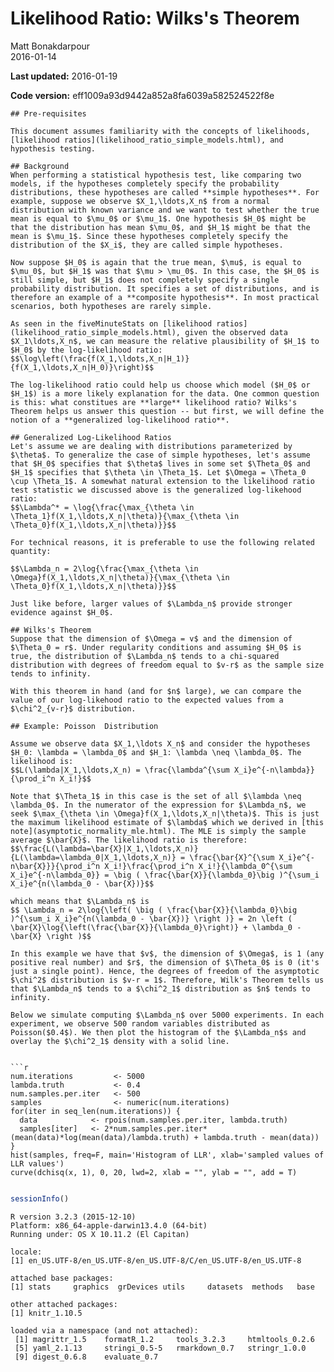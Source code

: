 # Likelihood Ratio: Wilks's Theorem
Matt Bonakdarpour  
2016-01-14  

**Last updated:** 2016-01-19

**Code version:** eff1009a93d9442a852a8fa6039a582524522f8e



```
## Pre-requisites

This document assumes familiarity with the concepts of likelihoods, [likelihood ratios](likelihood_ratio_simple_models.html), and hypothesis testing. 

## Background
When performing a statistical hypothesis test, like comparing two models, if the hypotheses completely specify the probability distributions, these hypotheses are called **simple hypotheses**. For example, suppose we observe $X_1,\ldots,X_n$ from a normal distribution with known variance and we want to test whether the true mean is equal to $\mu_0$ or $\mu_1$. One hypothesis $H_0$ might be that the distribution has mean $\mu_0$, and $H_1$ might be that the mean is $\mu_1$. Since these hypotheses completely specify the distribution of the $X_i$, they are called simple hypotheses. 

Now suppose $H_0$ is again that the true mean, $\mu$, is equal to $\mu_0$, but $H_1$ was that $\mu > \mu_0$. In this case, the $H_0$ is still simple, but $H_1$ does not completely specify a single probability distribution. It specifies a set of distributions, and is therefore an example of a **composite hypothesis**. In most practical scenarios, both hypotheses are rarely simple. 

As seen in the fiveMinuteStats on [likelihood ratios](likelihood_ratio_simple_models.html), given the observed data $X_1\ldots,X_n$, we can measure the relative plausibility of $H_1$ to $H_0$ by the log-likelihood ratio:
$$\log\left(\frac{f(X_1,\ldots,X_n|H_1)}{f(X_1,\ldots,X_n|H_0)}\right)$$

The log-likelihood ratio could help us choose which model ($H_0$ or $H_1$) is a more likely explanation for the data. One common question is this: what constitues are **large** likelihood ratio? Wilks's Theorem helps us answer this question -- but first, we will define the notion of a **generalized log-likelihood ratio**.

## Generalized Log-Likelihood Ratios
Let's assume we are dealing with distributions parameterized by $\theta$. To generalize the case of simple hypotheses, let's assume that $H_0$ specifies that $\theta$ lives in some set $\Theta_0$ and $H_1$ specifies that $\theta \in \Theta_1$. Let $\Omega = \Theta_0 \cup \Theta_1$. A somewhat natural extension to the likelihood ratio test statistic we discussed above is the generalized log-likehood ratio:
$$\Lambda^* = \log{\frac{\max_{\theta \in \Theta_1}f(X_1,\ldots,X_n|\theta)}{\max_{\theta \in \Theta_0}f(X_1,\ldots,X_n|\theta)}}$$

For technical reasons, it is preferable to use the following related quantity:

$$\Lambda_n = 2\log{\frac{\max_{\theta \in \Omega}f(X_1,\ldots,X_n|\theta)}{\max_{\theta \in \Theta_0}f(X_1,\ldots,X_n|\theta)}}$$

Just like before, larger values of $\Lambda_n$ provide stronger evidence against $H_0$.

## Wilks's Theorem
Suppose that the dimension of $\Omega = v$ and the dimension of $\Theta_0 = r$. Under regularity conditions and assuming $H_0$ is true, the distribution of $\Lambda_n$ tends to a chi-squared distribution with degrees of freedom equal to $v-r$ as the sample size tends to infinity. 

With this theorem in hand (and for $n$ large), we can compare the value of our log-likehood ratio to the expected values from a $\chi^2_{v-r}$ distribution.  

## Example: Poisson  Distribution

Assume we observe data $X_1,\ldots X_n$ and consider the hypotheses $H_0: \lambda = \lambda_0$ and $H_1: \lambda \neq \lambda_0$. The likelihood is: 
$$L(\lambda|X_1,\ldots,X_n) = \frac{\lambda^{\sum X_i}e^{-n\lambda}}{\prod_i^n X_i!}$$

Note that $\Theta_1$ in this case is the set of all $\lambda \neq \lambda_0$. In the numerator of the expression for $\Lambda_n$, we seek $\max_{\theta \in \Omega}f(X_1,\ldots,X_n|\theta)$. This is just the maximum likelihood estimate of $\lambda$ which we derived in [this note](asymptotic_normality_mle.html). The MLE is simply the sample average $\bar{X}$. The likelihood ratio is therefore:
$$\frac{L(\lambda=\bar{X}|X_1,\ldots,X_n)}{L(\lambda=\lambda_0|X_1,\ldots,X_n)} = \frac{\bar{X}^{\sum X_i}e^{-n\bar{X}}}{\prod_i^n X_i!}\frac{\prod_i^n X_i!}{\lambda_0^{\sum X_i}e^{-n\lambda_0}} = \big ( \frac{\bar{X}}{\lambda_0}\big )^{\sum_i X_i}e^{n(\lambda_0 - \bar{X})}$$

which means that $\Lambda_n$ is 
$$ \Lambda_n = 2\log{\left( \big ( \frac{\bar{X}}{\lambda_0}\big )^{\sum_i X_i}e^{n(\lambda_0 - \bar{X})} \right )} = 2n \left ( \bar{X}\log{\left(\frac{\bar{X}}{\lambda_0}\right)} + \lambda_0 - \bar{X} \right )$$

In this example we have that $v$, the dimension of $\Omega$, is 1 (any positive real number) and $r$, the dimension of $\Theta_0$ is 0 (it's just a single point). Hence, the degrees of freedom of the asymptotic $\chi^2$ distribution is $v-r = 1$. Therefore, Wilk's Theorem tells us that $\Lambda_n$ tends to a $\chi^2_1$ distribution as $n$ tends to infinity.

Below we simulate computing $\Lambda_n$ over 5000 experiments. In each experiment, we observe 500 random variables distributed as Poisson($0.4$). We then plot the histogram of the $\Lambda_n$s and overlay the $\chi^2_1$ density with a solid line. 


```r
num.iterations         <- 5000
lambda.truth           <- 0.4
num.samples.per.iter   <- 500
samples                <- numeric(num.iterations)
for(iter in seq_len(num.iterations)) {
  data            <- rpois(num.samples.per.iter, lambda.truth)
  samples[iter]   <- 2*num.samples.per.iter*(mean(data)*log(mean(data)/lambda.truth) + lambda.truth - mean(data))
}
hist(samples, freq=F, main='Histogram of LLR', xlab='sampled values of LLR values')
curve(dchisq(x, 1), 0, 20, lwd=2, xlab = "", ylab = "", add = T)
```

<img src="figure/wilks.Rmd/unnamed-chunk-1-1.png" title="" alt="" style="display: block; margin: auto;" />


```r
sessionInfo()
```

```
R version 3.2.3 (2015-12-10)
Platform: x86_64-apple-darwin13.4.0 (64-bit)
Running under: OS X 10.11.2 (El Capitan)

locale:
[1] en_US.UTF-8/en_US.UTF-8/en_US.UTF-8/C/en_US.UTF-8/en_US.UTF-8

attached base packages:
[1] stats     graphics  grDevices utils     datasets  methods   base     

other attached packages:
[1] knitr_1.10.5

loaded via a namespace (and not attached):
 [1] magrittr_1.5    formatR_1.2     tools_3.2.3     htmltools_0.2.6
 [5] yaml_2.1.13     stringi_0.5-5   rmarkdown_0.7   stringr_1.0.0  
 [9] digest_0.6.8    evaluate_0.7   
```




